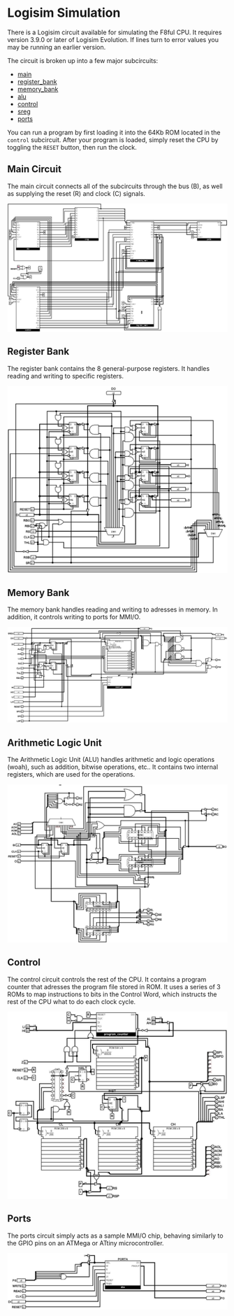 # Logisim Simulation

There is a Logisim circuit available for simulating the F8ful CPU.
It requires version 3.9.0 or later of Logisim Evolution.
If lines turn to error values you may be running an earlier version.

The circuit is broken up into a few major subcircuits:
 * [main](#main-circuit)
 * [register_bank](#register-bank)
 * [memory_bank](#memory-bank)
 * [alu](#alu)
 * [control](#control)
 * [sreg](#status-register)
 * [ports](#ports)

You can run a program by first loading it into the 64Kb ROM located in the `control` subcircuit.
After your program is loaded, simply reset the CPU by toggling the `RESET` button, then run the clock.

## Main Circuit

The main circuit connects all of the subcircuits through the bus (B),
as well as supplying the reset (R) and clock (C) signals.

![Image of the main circuit](https://github.com/commonkestrel/fateful/raw/master/misc/logisim-main.jpg)

## Register Bank

The register bank contains the 8 general-purpose registers.
It handles reading and writing to specific registers.

![Image of the register bank circuit](https://github.com/commonkestrel/fateful/raw/master/misc/logisim-register-bank.jpg)

## Memory Bank

The memory bank handles reading and writing to adresses in memory.
In addition, it controls writing to ports for MMI/O.

![Image of the memory bank circuit](https://github.com/commonkestrel/fateful/raw/master/misc/logisim-memory-bank.jpg)

## Arithmetic Logic Unit

The Arithmetic Logic Unit (ALU) handles arithmetic and logic operations (woah),
such as addition, bitwise operations, etc..
It contains two internal registers, which are used for the operations.

![Image of the ALU circuit](https://github.com/commonkestrel/fateful/raw/master/misc/logisim-alu.jpg)

## Control

The control circuit controls the rest of the CPU.
It contains a program counter that adresses the program file stored in ROM.
It uses a series of 3 ROMs to map instructions to bits in the Control Word,
which instructs the rest of the CPU what to do each clock cycle.

![Image of the control circuit](https://github.com/commonkestrel/fateful/raw/master/misc/logisim-control.jpg)

## Ports

The ports circuit simply acts as a sample MMI/O chip,
behaving similarly to the GPIO pins on an ATMega or ATtiny microcontroller.

![Image of the ports circuit](https://github.com/commonkestrel/fateful/raw/master/misc/logisim-ports.jpg)

